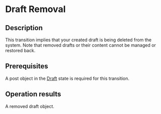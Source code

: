 # Draft Removal
## Description
This transition implies that your created draft is being deleted from the system. Note that removed drafts or their content cannot be managed or restored back.
## Prerequisites
A post object in the [Draft](s-a-draft.html) state is required for this transition.
## Operation results
A removed draft object.

